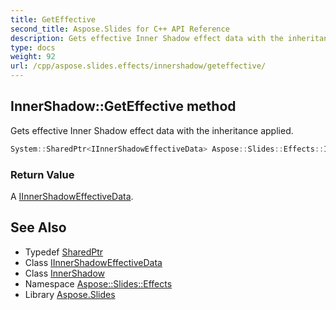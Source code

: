```yaml
---
title: GetEffective
second_title: Aspose.Slides for C++ API Reference
description: Gets effective Inner Shadow effect data with the inheritance applied.
type: docs
weight: 92
url: /cpp/aspose.slides.effects/innershadow/geteffective/
---
```

## InnerShadow::GetEffective method


Gets effective Inner Shadow effect data with the inheritance applied.

```cpp
System::SharedPtr<IInnerShadowEffectiveData> Aspose::Slides::Effects::InnerShadow::GetEffective() override
```


### Return Value

A [IInnerShadowEffectiveData](../../iinnershadoweffectivedata/).

## See Also

* Typedef [SharedPtr](../../../system/sharedptr/)
* Class [IInnerShadowEffectiveData](../../iinnershadoweffectivedata/)
* Class [InnerShadow](../)
* Namespace [Aspose::Slides::Effects](../../)
* Library [Aspose.Slides](../../../)
